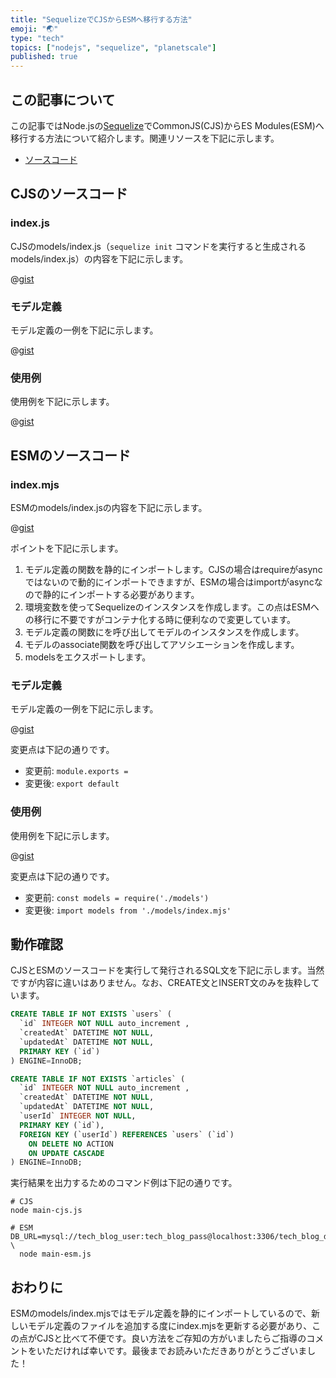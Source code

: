 ```yaml
---
title: "SequelizeでCJSからESMへ移行する方法"
emoji: "🌏"
type: "tech"
topics: ["nodejs", "sequelize", "planetscale"]
published: true
---
```


## この記事について

この記事ではNode.jsの[Sequelize](https://sequelize.org/)でCommonJS(CJS)からES Modules(ESM)へ移行する方法について紹介します。関連リソースを下記に示します。

- [ソースコード](https://github.com/tatsuyasusukida/sequelize-cjs-to-esm/tree/main)



## CJSのソースコード

### index.js

CJSのmodels/index.js（`sequelize init` コマンドを実行すると生成されるmodels/index.js）の内容を下記に示します。

@[gist](https://gist.github.com/tatsuyasusukida/4ab46713fd589886bc26f25e0a7a6504?file=index.js)

### モデル定義

モデル定義の一例を下記に示します。

@[gist](https://gist.github.com/tatsuyasusukida/4ab46713fd589886bc26f25e0a7a6504?file=article.js)

### 使用例

使用例を下記に示します。

@[gist](https://gist.github.com/tatsuyasusukida/4ab46713fd589886bc26f25e0a7a6504?file=main-cjs.js)



## ESMのソースコード

### index.mjs

ESMのmodels/index.jsの内容を下記に示します。

@[gist](https://gist.github.com/tatsuyasusukida/1e16db81ca8b38e8d77ccd88cb121f31?file=index.mjs)

ポイントを下記に示します。

1. モデル定義の関数を静的にインポートします。CJSの場合はrequireがasyncではないので動的にインポートできますが、ESMの場合はimportがasyncなので静的にインポートする必要があります。
2. 環境変数を使ってSequelizeのインスタンスを作成します。この点はESMへの移行に不要ですがコンテナ化する時に便利なので変更しています。
3. モデル定義の関数にを呼び出してモデルのインスタンスを作成します。
4. モデルのassociate関数を呼び出してアソシエーションを作成します。
5. modelsをエクスポートします。

### モデル定義

モデル定義の一例を下記に示します。

@[gist](https://gist.github.com/tatsuyasusukida/1e16db81ca8b38e8d77ccd88cb121f31?file=article.mjs)

変更点は下記の通りです。

- 変更前: `module.exports = `
- 変更後: `export default`

### 使用例

使用例を下記に示します。

@[gist](https://gist.github.com/tatsuyasusukida/1e16db81ca8b38e8d77ccd88cb121f31?file=main-esm.mjs)

変更点は下記の通りです。

- 変更前: `const models = require('./models')`
- 変更後: `import models from './models/index.mjs'`



## 動作確認

CJSとESMのソースコードを実行して発行されるSQL文を下記に示します。当然ですが内容に違いはありません。なお、CREATE文とINSERT文のみを抜粋しています。

```sql
CREATE TABLE IF NOT EXISTS `users` (
  `id` INTEGER NOT NULL auto_increment ,
  `createdAt` DATETIME NOT NULL,
  `updatedAt` DATETIME NOT NULL,
  PRIMARY KEY (`id`)
) ENGINE=InnoDB;

CREATE TABLE IF NOT EXISTS `articles` (
  `id` INTEGER NOT NULL auto_increment ,
  `createdAt` DATETIME NOT NULL,
  `updatedAt` DATETIME NOT NULL,
  `userId` INTEGER NOT NULL,
  PRIMARY KEY (`id`),
  FOREIGN KEY (`userId`) REFERENCES `users` (`id`)
    ON DELETE NO ACTION
    ON UPDATE CASCADE
) ENGINE=InnoDB;
```

実行結果を出力するためのコマンド例は下記の通りです。

```shell
# CJS
node main-cjs.js

# ESM
DB_URL=mysql://tech_blog_user:tech_blog_pass@localhost:3306/tech_blog_db \
  node main-esm.js
```



## おわりに

ESMのmodels/index.mjsではモデル定義を静的にインポートしているので、新しいモデル定義のファイルを追加する度にindex.mjsを更新する必要があり、この点がCJSと比べて不便です。良い方法をご存知の方がいましたらご指導のコメントをいただければ幸いです。最後までお読みいただきありがとうございました！
